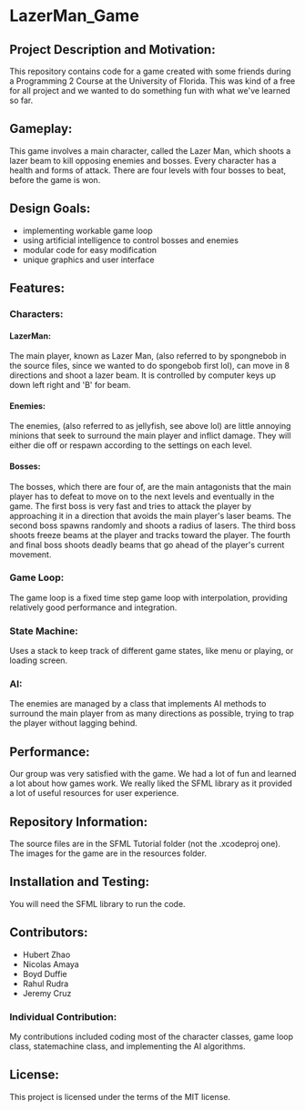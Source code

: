 # LazerMan_Game

## Project Description and Motivation:
This repository contains code for a game created with some friends during a Programming 2 Course at the University of Florida. This was kind of a free for all project and we wanted to do something fun with what we've learned so far. 

## Gameplay:
This game involves a main character, called the Lazer Man, which shoots a lazer beam to kill opposing enemies and bosses. Every character has a health and forms of attack. There are four levels with four bosses to beat, before the game is won.

## Design Goals:
- implementing workable game loop
- using artificial intelligence to control bosses and enemies
- modular code for easy modification
- unique graphics and user interface

## Features:
### Characters:
#### LazerMan:
The main player, known as Lazer Man, (also referred to by spongnebob in the source files, since we wanted to do spongebob first lol), can move in 8 directions and shoot a lazer beam. It is controlled by computer keys up down left right and 'B' for beam.
#### Enemies:
The enemies, (also referred to as jellyfish, see above lol) are little annoying minions that seek to surround the main player and inflict damage. They will either die off or respawn according to the settings on each level.
#### Bosses:
The bosses, which there are four of, are the main antagonists that the main player has to defeat to move on to the next levels and eventually in the game. The first boss is very fast and tries to attack the player by approaching it in a direction that avoids the main player's laser beams. The second boss spawns randomly and shoots a radius of lasers. The third boss shoots freeze beams at the player and tracks toward the player. The fourth and final boss shoots deadly beams that go ahead of the player's current movement.
### Game Loop:
The game loop is a fixed time step game loop with interpolation, providing relatively good performance and integration.
### State Machine:
Uses a stack to keep track of different game states, like menu or playing, or loading screen.
### AI:
The enemies are managed by a class that implements AI methods to surround the main player from as many directions as possible, trying to trap the player without lagging behind.

## Performance:
Our group was very satisfied with the game. We had a lot of fun and learned a lot about how games work. We really liked the SFML library as it provided a lot of useful resources for user experience.

## Repository Information:
The source files are in the SFML Tutorial folder (not the .xcodeproj one). The images for the game are in the resources folder.

## Installation and Testing: 
You will need the SFML library to run the code.

## Contributors:
- Hubert Zhao
- Nicolas Amaya
- Boyd Duffie
- Rahul Rudra
- Jeremy Cruz

### Individual Contribution:
My contributions included coding most of the character classes, game loop class, statemachine class, and implementing the AI algorithms.
## License:
This project is licensed under the terms of the MIT license.
